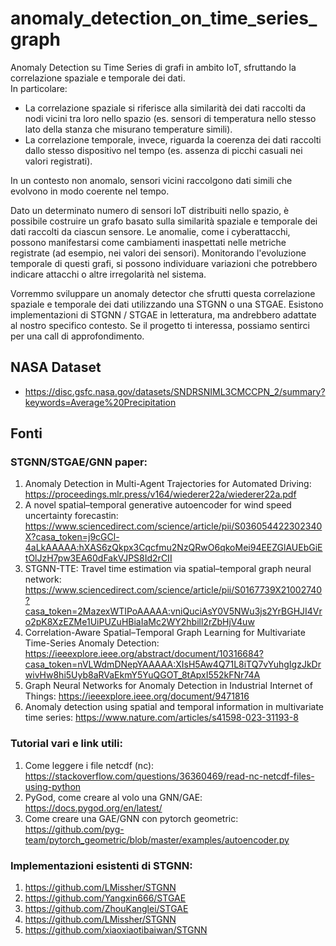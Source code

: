 # anomaly_detection_on_time_series_graph

Anomaly Detection su Time Series di grafi in ambito IoT, sfruttando la correlazione spaziale e temporale dei dati.  
In particolare:  
- La correlazione spaziale si riferisce alla similarità dei dati raccolti da nodi vicini tra loro nello spazio (es. sensori di temperatura nello stesso lato della stanza che misurano temperature simili).  
- La correlazione temporale, invece, riguarda la coerenza dei dati raccolti dallo stesso dispositivo nel tempo (es. assenza di picchi casuali nei valori registrati).  

In un contesto non anomalo, sensori vicini raccolgono dati simili che evolvono in modo coerente nel tempo.

Dato un determinato numero di sensori IoT distribuiti nello spazio, è possibile costruire un grafo basato sulla similarità spaziale e temporale dei dati raccolti da ciascun sensore. Le anomalie, come i cyberattacchi, possono manifestarsi come cambiamenti inaspettati nelle metriche registrate (ad esempio, nei valori dei sensori). Monitorando l'evoluzione temporale di questi grafi, si possono individuare variazioni che potrebbero indicare attacchi o altre irregolarità nel sistema.

Vorremmo sviluppare un anomaly detector che sfrutti questa correlazione spaziale e temporale dei dati utilizzando una STGNN o una STGAE. Esistono implementazioni di STGNN / STGAE in letteratura, ma andrebbero adattate al nostro specifico contesto. Se il progetto ti interessa, possiamo sentirci per una call di approfondimento.

## NASA Dataset
- https://disc.gsfc.nasa.gov/datasets/SNDRSNIML3CMCCPN_2/summary?keywords=Average%20Precipitation

## Fonti
### STGNN/STGAE/GNN paper:
1. Anomaly Detection in Multi-Agent Trajectories for Automated Driving: https://proceedings.mlr.press/v164/wiederer22a/wiederer22a.pdf
2. A novel spatial–temporal generative autoencoder for wind speed uncertainty forecastin: https://www.sciencedirect.com/science/article/pii/S036054422302340X?casa_token=j9cGCl-4aLkAAAAA:hXAS6zQkpx3Cqcfmu2NzQRwO6qkoMei94EEZGlAUEbGiEtOlJzH7pw3EA60dFakVJPS8Id2rCII
3. STGNN-TTE: Travel time estimation via spatial–temporal graph neural network: https://www.sciencedirect.com/science/article/pii/S0167739X21002740?casa_token=2MazexWTIPoAAAAA:vniQuciAsY0V5NWu3js2YrBGHJI4Vro2pK8XzEZMe1UiPUZuHBiaIaMc2WY2hbill2rZbHjV4uw
4. Correlation-Aware Spatial–Temporal Graph Learning for Multivariate Time-Series Anomaly Detection: https://ieeexplore.ieee.org/abstract/document/10316684?casa_token=nVLWdmDNepYAAAAA:XIsH5Aw4Q71L8iTQ7vYuhgIgzJkDrwivHw8hi5Uyb8aRVaEkmY5YuQGOT_8tApxI552kFNr74A
5. Graph Neural Networks for Anomaly Detection in Industrial Internet of Things: https://ieeexplore.ieee.org/document/9471816
6. Anomaly detection using spatial and temporal information in multivariate time series: https://www.nature.com/articles/s41598-023-31193-8

### Tutorial vari e link utili:
1. Come leggere i file netcdf (nc): https://stackoverflow.com/questions/36360469/read-nc-netcdf-files-using-python
2. PyGod, come creare al volo una GNN/GAE: https://docs.pygod.org/en/latest/
3. Come creare una GAE/GNN con pytorch geometric: https://github.com/pyg-team/pytorch_geometric/blob/master/examples/autoencoder.py

### Implementazioni esistenti di STGNN:
1. https://github.com/LMissher/STGNN
2. https://github.com/Yangxin666/STGAE
3. https://github.com/ZhouKanglei/STGAE
4. https://github.com/LMissher/STGNN
5. https://github.com/xiaoxiaotibaiwan/STGNN
